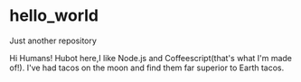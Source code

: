 # hello_world
Just another repository

Hi Humans!
Hubot here,I like Node.js and Coffeescript(that's what I'm made of!).
I've had tacos on the moon and find them far superior to Earth tacos.

